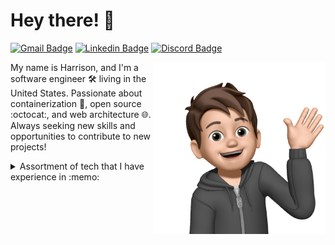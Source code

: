 # Hey there! 👋

[![Gmail Badge](https://img.shields.io/badge/-hwgilbert16@gmail.com-c14438?style=flat&logo=Gmail&logoColor=white)](mailto:hwgilbert16@gmail.com "Connect via Email")
[![Linkedin Badge](https://img.shields.io/badge/-Harrison%20Gilbert-0072b1?style=flat&logo=Linkedin&logoColor=white)](https://www.linkedin.com/in/harrisongilbert16/ "Connect on LinkedIn")
[![Discord Badge](https://img.shields.io/badge/-Zerxal%237199-5865F2?style=flat&logo=Discord&logoColor=white)](https://www.linkedin.com/in/harrisongilbert16/ "Discord tag")

<img src="https://raw.githubusercontent.com/hwgilbert16/hwgilbert16/main/img/wave.PNG" align="right" height="275" />

My name is Harrison, and I'm a software engineer :hammer_and_wrench: living in the United States. Passionate about containerization :whale2:, open source :octocat:, and web architecture :globe_with_meridians:. Always seeking new skills and opportunities to contribute to new projects!

<details>
  <summary>Assortment of tech that I have experience in :memo:</summary>
  <br>
  
  ![JavaScript](https://img.shields.io/badge/Code-JavaScript-blue?logo=JavaScript&style=flat&logoColor=white)
  ![Python](https://img.shields.io/badge/Code-Python-blue?logo=Python&style=flat&logoColor=white)
  ![Java](https://img.shields.io/badge/Code-Java-blue?logo=Java&style=flat&logoColor=white)
  ![PHP](https://img.shields.io/badge/Code-php-blue?logo=php&style=flat&logoColor=white)

  ![IntelliJ IDEA](https://img.shields.io/badge/Editor-IntelliJ%20IDEA-blue?logo=IntelliJIDEA&style=flat&logoColor=white)
  ![WebStorm](https://img.shields.io/badge/Editor-WebStorm-blue?logo=WebStorm&style=flat&logoColor=white)
  ![PyCharm](https://img.shields.io/badge/Editor-PyCharm-blue?logo=PyCharm&style=flat&logoColor=white)
  ![PhpStorm](https://img.shields.io/badge/Editor-PhpStorm-blue?logo=PhpStorm&style=flat&logoColor=white)

  ![Kubernetes](https://img.shields.io/badge/Technologies-Kubernetes-blue?logo=Kubernetes&style=flat&logoColor=white)
  ![Docker](https://img.shields.io/badge/Technologies-Docker-blue?logo=Docker&style=flat&logoColor=white)
  ![MariaDB](https://img.shields.io/badge/Technologies-MariaDB-blue?logo=MariaDB&style=flat&logoColor=white)
  ![Prisma](https://img.shields.io/badge/Technologies-Prisma-blue?logo=Prisma&style=flat&logoColor=white)

  ![Linux](https://img.shields.io/badge/OS-Linux-blue?logo=Linux&style=flat&logoColor=white)
  ![Windows](https://img.shields.io/badge/OS-Windows-blue?logo=Windows&style=flat&logoColor=white)

  ![NestJS](https://img.shields.io/badge/Frameworks-NestJS-blue?logo=NestJS&style=flat&logoColor=white)
  ![Angular](https://img.shields.io/badge/Frameworks-Angular-blue?logo=Angular&style=flat&logoColor=white)
  ![Express](https://img.shields.io/badge/Frameworks-Express-blue?logo=Express&style=flat&logoColor=white)
  ![TypeScript](https://img.shields.io/badge/Frameworks-TypeScript-blue?logo=TypeScript&style=flat&logoColor=white)

---
</details>
